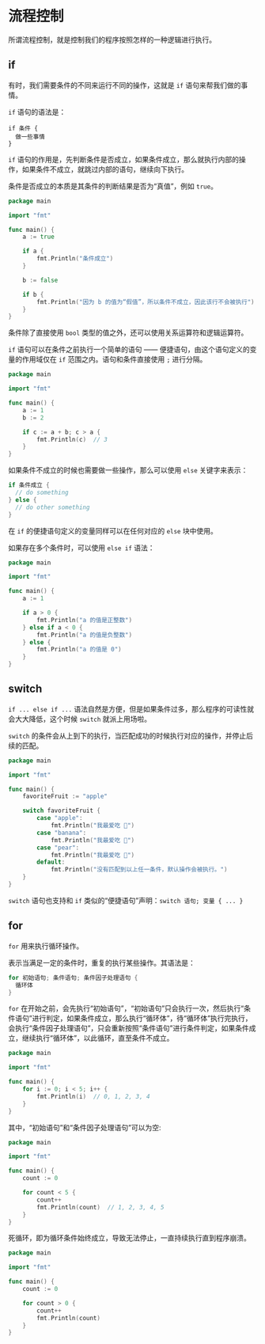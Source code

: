 # 流程控制

所谓流程控制，就是控制我们的程序按照怎样的一种逻辑进行执行。

## if

有时，我们需要条件的不同来运行不同的操作，这就是 `if` 语句来帮我们做的事情。

`if` 语句的语法是：

```
if 条件 {
  做一些事情
}
```

`if` 语句的作用是，先判断条件是否成立，如果条件成立，那么就执行内部的操作，如果条件不成立，就跳过内部的语句，继续向下执行。

条件是否成立的本质是其条件的判断结果是否为“真值”，例如 `true`。

```go
package main

import "fmt"

func main() {
	a := true

	if a {
		fmt.Println("条件成立")
	}

	b := false

	if b {
		fmt.Println("因为 b 的值为“假值”，所以条件不成立，因此该行不会被执行")
	}
}
```

条件除了直接使用 `bool` 类型的值之外，还可以使用关系运算符和逻辑运算符。

`if` 语句可以在条件之前执行一个简单的语句 —— 便捷语句，由这个语句定义的变量的作用域仅在 `if` 范围之内。语句和条件直接使用 `;` 进行分隔。

```go
package main

import "fmt"

func main() {
	a := 1
	b := 2

	if c := a + b; c > a {
		fmt.Println(c)  // 3
	}
}
```

如果条件不成立的时候也需要做一些操作，那么可以使用 `else` 关键字来表示：

```go
if 条件成立 {
  // do something
} else {
  // do other something
}
```

在 `if` 的便捷语句定义的变量同样可以在任何对应的 `else` 块中使用。

如果存在多个条件时，可以使用 `else if` 语法：

```go
package main

import "fmt"

func main() {
	a := 1

	if a > 0 {
		fmt.Println("a 的值是正整数")
	} else if a < 0 {
		fmt.Println("a 的值是负整数")
	} else {
		fmt.Println("a 的值是 0")
	}
}
```

## switch

`if ... else if ...` 语法自然是方便，但是如果条件过多，那么程序的可读性就会大大降低，这个时候 `switch` 就派上用场啦。

`switch` 的条件会从上到下的执行，当匹配成功的时候执行对应的操作，并停止后续的匹配。

```go
package main

import "fmt"

func main() {
	favoriteFruit := "apple"

	switch favoriteFruit {
		case "apple":
			fmt.Println("我最爱吃 🍎")
		case "banana":
			fmt.Println("我最爱吃 🍌")
		case "pear":
			fmt.Println("我最爱吃 🍐")
		default:
			fmt.Println("没有匹配到以上任一条件，默认操作会被执行。")
	}
}
```

`switch` 语句也支持和 `if` 类似的“便捷语句”声明：`switch 语句; 变量 { ... }`

## for

`for` 用来执行循环操作。

表示当满足一定的条件时，重复的执行某些操作。其语法是：

```go
for 初始语句; 条件语句; 条件因子处理语句 {
  循环体
}
```

`for` 在开始之前，会先执行“初始语句”，“初始语句”只会执行一次，然后执行“条件语句”进行判定，如果条件成立，那么执行“循环体”，待“循环体”执行完执行，会执行“条件因子处理语句”，只会重新按照“条件语句”进行条件判定，如果条件成立，继续执行“循环体”，以此循环，直至条件不成立。

```go
package main

import "fmt"

func main() {
	for i := 0; i < 5; i++ {
		fmt.Println(i)  // 0, 1, 2, 3, 4
	}
}
```

其中，“初始语句”和“条件因子处理语句”可以为空:

```go
package main

import "fmt"

func main() {
	count := 0

	for count < 5 {
		count++
		fmt.Println(count)  // 1, 2, 3, 4, 5
	}
}
```

死循环，即为循环条件始终成立，导致无法停止，一直持续执行直到程序崩溃。

```go
package main

import "fmt"

func main() {
	count := 0

	for count > 0 {
		count++
		fmt.Println(count)
	}
}
```
